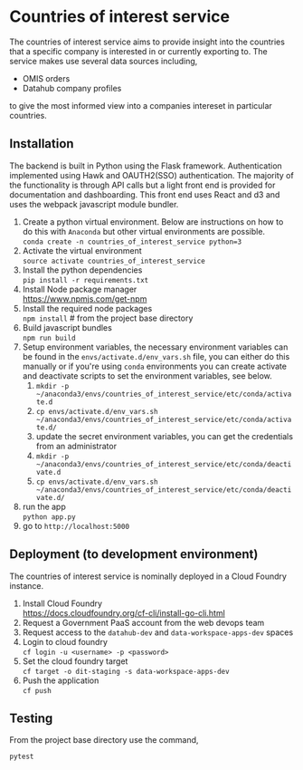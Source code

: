 # Countries of interest service
The countries of interest service aims to provide insight into the countries that a specific company is interested in or currently exporting to. The service makes use several data sources including,

* OMIS orders
* Datahub company profiles

to give the most informed view into a companies intereset in particular countries.

## Installation
The backend is built in Python using the Flask framework. Authentication implemented using Hawk and OAUTH2(SSO) authentication. The majority of the functionality is through API calls but a light front end is provided for documentation and dashboarding. This front end uses React and d3 and uses the webpack javascript module bundler. 

1. Create a python virtual environment. Below are instructions on how to do this with `Anaconda` but other virtual environments are possible.
    <br />`conda create -n countries_of_interest_service python=3`
2. Activate the virtual environment
    <br />`source activate countries_of_interest_service`
3. Install the python dependencies
    <br />`pip install -r requirements.txt`
4. Install Node package manager
    <br />https://www.npmjs.com/get-npm
5. Install the required node packages
    <br />`npm install` # from the project base directory
6. Build javascript bundles
    <br />`npm run build`
7. Setup environment variables, the necessary environment variables can be found in the `envs/activate.d/env_vars.sh` file, you can either do this manually or if you're using `conda` environments you can create activate and deactivate scripts to set the environment variables, see below.
    1. `mkdir -p ~/anaconda3/envs/countries_of_interest_service/etc/conda/activate.d`
    2. `cp envs/activate.d/env_vars.sh ~/anaconda3/envs/countries_of_interest_service/etc/conda/activate.d/`
    3. update the secret environment variables, you can get the credentials from an administrator
    4. `mkdir -p ~/anaconda3/envs/countries_of_interest_service/etc/conda/deactivate.d`
    5. `cp envs/activate.d/env_vars.sh ~/anaconda3/envs/countries_of_interest_service/etc/conda/deactivate.d/`
8. run the app
    <br />`python app.py`
9. go to `http://localhost:5000`
  

## Deployment (to development environment)
The countries of interest service is nominally deployed in a Cloud Foundry instance. 

1. Install Cloud Foundry
    <br />https://docs.cloudfoundry.org/cf-cli/install-go-cli.html
2. Request a Government PaaS account from the web devops team
3. Request access to the `datahub-dev` and `data-workspace-apps-dev` spaces
4. Login to cloud foundry
    <br /> `cf login -u <username> -p <password>`
5. Set the cloud foundry target
    <br /> `cf target -o dit-staging -s data-workspace-apps-dev`
6. Push the application
    <br />`cf push`
## Testing
From the project base directory use the command,

`pytest`
